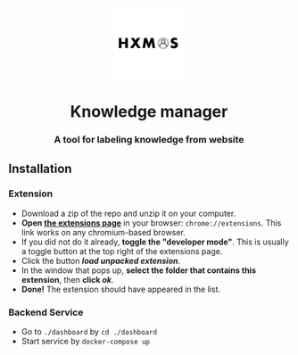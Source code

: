 <div align="center">
    <img src="https://raw.githubusercontent.com/SimGus/chrome-addon-v3-starter/master/logo/logo-128.png"/>
    <h1>Knowledge manager</h1>
    <h3>A tool for labeling knowledge from website</h3>
</div>


## Installation
### Extension
- Download a zip of the repo and unzip it on your computer.
- **Open [the extensions page](chrome://extensions)** in your browser: `chrome://extensions`. This link works on any chromium-based browser.
- If you did not do it already, **toggle the "developer mode"**. This is usually a toggle button at the top right of the extensions page.
- Click the button **_load unpacked extension_**.
- In the window that pops up, **select the folder that contains this extension**, then **click _ok_**.
- **Done!** The extension should have appeared in the list.
### Backend Service
- Go to `./dashboard` by `cd ./dashboard`
- Start service by `docker-compose up`
